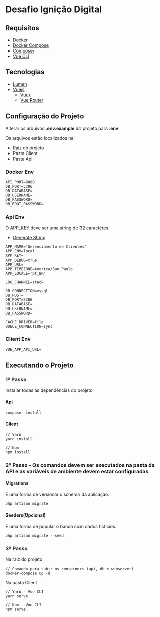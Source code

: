 # Desafio Ignição Digital

## Requisitos

* [Docker](https://www.docker.com)
* [Docker Compose](https://docs.docker.com/compose/)
* [Composer](https://getcomposer.org)
* [Vue CLI](https://cli.vuejs.org)

## Tecnologias
* [Lumen](https://lumen.laravel.com)
* [Vuejs](https://vuejs.org)
  * [Vuex](https://vuex.vuejs.org)
  * [Vue Router](https://router.vuejs.org)

## Configuração do Projeto

Alterar os arquivos **.env.example** do projeto para **.env**

Os arquivos estão localizados na:
* Raiz do projeto
* Pasta Client
* Pasta Api

### Docker Env

```
API_PORT=8080
DB_PORT=3306
DB_DATABASE=
DB_USERNAME=
DB_PASSWORD=
DB_ROOT_PASSWORD=
```

### Api Env

O APP_KEY deve ser uma string de 32 caractéres.
* [Generate String](http://www.unit-conversion.info/texttools/random-string-generator/)
 
```
APP_NAME='Gerenciamento de Clientes'
APP_ENV=local
APP_KEY=
APP_DEBUG=true
APP_URL=
APP_TIMEZONE=America/Sao_Paulo
APP_LOCALE='pt_BR'

LOG_CHANNEL=stack

DB_CONNECTION=mysql
DB_HOST=
DB_PORT=3306
DB_DATABASE=
DB_USERNAME=
DB_PASSWORD=

CACHE_DRIVER=file
QUEUE_CONNECTION=sync
```

### Client Env

```
VUE_APP_API_URL=
```

## Executando o Projeto

### 1º Passo

Instalar todas as dependências do projeto

#### Api

```
composer install
```
#### Client

```
// Yarn
yarn install

// Npm
npm install
```

### 2º Passo - Os comandos devem ser executados na pasta da API e as variáveis de ambiente devem estar configuradas

#### Migrations
É uma forma de versionar o schema da aplicação.
```php
php artisan migrate
```

#### Seeders(Opcional)
É uma forma de popular o banco com dados fictícios.
```php
php artisan migrate --seed
```

### 3º Passo

Na raiz do projeto
```
// Comando para subir os containers (api, db e webserver)
docker-compose up -d
```

Na pasta Client
```
// Yarn - Vue CLI
yarn serve

// Npm - Vue CLI
npm serve
```




